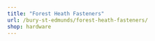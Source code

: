 ```yaml
---
title: "Forest Heath Fasteners"
url: /bury-st-edmunds/forest-heath-fasteners/
shop: hardware
---
```

